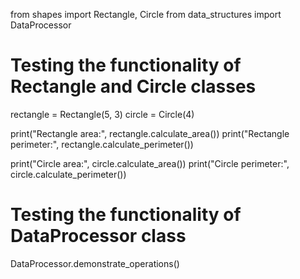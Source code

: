 from shapes import Rectangle, Circle
from data_structures import DataProcessor

# Testing the functionality of Rectangle and Circle classes
rectangle = Rectangle(5, 3)
circle = Circle(4)

print("Rectangle area:", rectangle.calculate_area())
print("Rectangle perimeter:", rectangle.calculate_perimeter())

print("Circle area:", circle.calculate_area())
print("Circle perimeter:", circle.calculate_perimeter())

# Testing the functionality of DataProcessor class
DataProcessor.demonstrate_operations()
